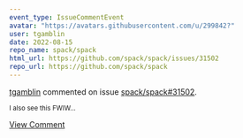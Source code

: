 ```yaml
---
event_type: IssueCommentEvent
avatar: "https://avatars.githubusercontent.com/u/299842?"
user: tgamblin
date: 2022-08-15
repo_name: spack/spack
html_url: https://github.com/spack/spack/issues/31502
repo_url: https://github.com/spack/spack
---
```


<a href='https://github.com/tgamblin' target='_blank'>tgamblin</a> commented on issue <a href='https://github.com/spack/spack/issues/31502' target='_blank'>spack/spack#31502</a>.

<small>I also see this FWIW...</small>

<a href='https://github.com/spack/spack/issues/31502' target='_blank'>View Comment</a>